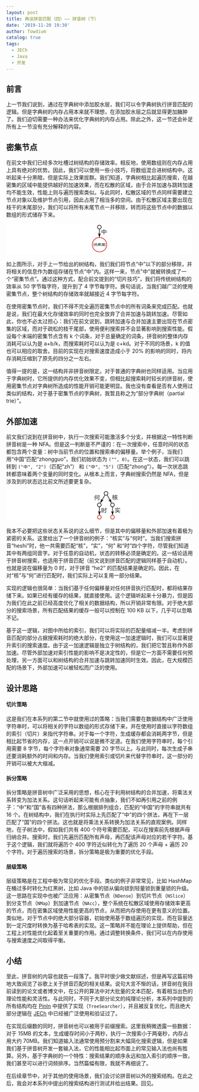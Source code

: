 ```yaml
---
layout: post
title: 再谈拼音匹配（四）—— 拼音树（下）
date: '2019-11-20 19:30'
author: Towdium
catalog: true
tags:
  - JECh
  - Java
  - 开发
---
```


## 前言

上一节我们说到，通过在字典树中添加胶水层，我们可以令字典树执行拼音匹配的逻辑。但是字典树的内存占用本来就不理想，在添加胶水层之后就显得更加臃肿了。我们迫切需要一种办法来优化字典树的内存占用。除此之外，这一节还会补足所有上一节没有充分解释的内容。

## 密集节点

在前文中我们已经多次吐槽过树结构的存储效率。相反地，使用数组则在内存占用上具有绝对的优势。因此，我们可以使用一些小技巧，将数组混合进树结构中。这听起来十分黑暗，但是实际上效果拔群。我们知道，字典树相比起遍历搜索，在越密集的区域中能提供越好的加速效果，而在松散的区域，由于合并加速与跳转加速均不能生效，性能上则与遍历搜索类似。与此同时，松散区域的节点同样需要建立节点对象以及维护节点引用，因此占用了相当多的空间。由于松散区域主要出现在枝干的末尾部分，我们可以将所有末尾节点一并移除，转而将这些节点中的数据以数组的形式储存下来。

![dense][1]

如上图所示，对于上一节给出的树结构，我们我们将节点“中”以下的部分移除，并将相关的信息作为数组存储在节点“中”内。这样一来，节点"中"就被转换成了一个“密集节点”。通过这种方式，配合前文提到的“切片技巧”，我们将传统树结构的效率从 50 字节每字符，提升到了 4 字节每字符。换句话说，当我们越广泛的使用密集节点，整个树结构的存储效率就越接近 4 字节每字符。

在使用密集节点时，我们不得不完全遍历密集节点中的所有词条来完成匹配。也就是说，我们在最大化存储效率的同时也完全放弃了合并加速与跳转加速。尽管如此，你也不必太过担心：我们在前文说到，跳转加速与合并加速主要出现在节点密集的区域，而对于疏松的枝干尾部，使用便利搜索并不会显著影响到搜索性能。假设每个末端的密集节点含有 k 个词条，对于总量确定的词条，拼音树的整体内存消耗可以认为是 a+b/k，而搜索耗时可以认为是 c+kd。对于不同的场景，k 的值也可以相应的取舍。目前的实现在对搜索速度造成小于 20% 的影响的同时，将内存消耗压缩到了原先的四分之一左右。

值得一提的是，这一结构并非拼音树限定。对于普通的字典树也同样适用。当应用于字典树时，它所提供的内存优化效果不变，但相比起搜索耗时较长的拼音树，使用密集节点对字典树所造成的性能开销可能更明显。我也没有查看是否有人使用过类似的结构，对于基于密集节点的字典树，我暂且称之为“部分字典树（partial trie）”。

## 外部加速

前文我们说到在拼音树中，执行一次搜索可能激活多个分支，并根据这一特性判断拼音树是一种 NFA。但是这一判断是不严谨的：在一次搜索中，任意时间的状态都包含两个变量：树中当前节点的位置和搜索串的偏移量。举个例子，当我们用“中国”匹配“zhongguo”，我们初始状态为 `("", 0)`。在这一状态，我们可以跳转到 `("中", "2")`（匹配“zh”） 和 `("中", "5")`（匹配“zhong”）。每一次状态跳转都意味着两个变量的同时变化。从根本上而言，字典树搜索仍然是 NFA，但是涉及到的状态远比前文所述要更复杂。

![accelerator][2]

我本不必要把这些状态关系说的这么细节，但是其中的偏移量和外部加速有着极为紧密的关系。这里给出了一个拼音树的例子：“核实”与“何时”。当我们搜索拼音“heshi”时，他一共需要匹配“核”，“实”，“何” 和“时”四个字符，尽管我们知道其中有两组同音字。对于任意的自动机，状态的转移必须是确定的。这一结论适用于拼音树搜索，也适用于拼音匹配（前文说到拼音匹配的逻辑同样基于自动机）。也就是说在偏移量为 0 时，对于拼音 “he2” 的匹配结果是确定的。因此，在对“核”与“何”进行匹配时，我们实际上可以复用一部分结果。

实现的逻辑也很简单：当我们基于任何偏移量对任何拼音执行匹配时，都将结果存储下来。如果已经有缓存的结果，就直接使用。这个逻辑听起来十分暴力，但是因为我们在此之前已经高度优化了相关的数据结构，所以开销非常有限。对于绝大部分的搜索场景，所有匹配结果的缓存一般可以控制在 100 KB 以下，几乎可以忽略不记。

基于这一逻辑，对图中所给的索引，我们可以将实际的匹配量缩减一半。考虑到拼音匹配的部分占据搜索耗时的绝大部分，在使用这一加速逻辑时，我们可以显著提升索引的搜索速度。由于这一加速逻辑是独立于树结构的，我们把它暂且称作外部加速。尽管外部加速对索引性能的影响不是决定性的，但是它一方面不需要任何预处理，另一方面可以和树结构的合并加速与跳转加速同时生效。因此，在大规模匹配的场景下，外部加速可以被轻松而广泛的使用。

## 设计思路

#### 切片策略

这是我们在本系列的第二节中就使用过的策略：当我们需要在数据结构中广泛使用字符串时，可以将相关的字符以数组的形式存储下来，并在使用时直接以字符数组的索引（切片）来指代字符串。对于每一个字符，生成缓存都会消耗两字节，但是相比起节省的内存，这一点开销可以说是微不足道。在我们使用字符串时，每个引用需要 8 字节，每个字符串对象通常需要 20 字节以上。与此同时，每次生成子串还要消耗额外的时间和内存。当我们使用索引或切片来代替字符串时，这一部分的开销可以被大大缩减。

#### 拆分策略

拆分策略是拼音树中广泛采用的思想，核心在于利用树结构的合并加速，将乘法关系转变为加法关系。这句话听起来可能有点抽象，我们不如再引用之前的例子：“中”和“国”各有四种拼法，那么根据排列组合，匹配的“中国”的字符串就共有 16 个。在树结构中，我们在执行时实际上先匹配了“中”的四个拼法，再在下一层匹配了“国”的四个拼法。这也就是将乘法关系转换为加法关系的直观案例。同样地，在子树法中，假如我们共有 400 个符号需要匹配，可以在搜索前先根据声母归纳合并。搜索时，我们先遍历匹配所有声母，再匹配该声母对应的若干字符。基于这个逻辑，我们就将遍历个 400 字符近似转化为了遍历 20 个声母 + 遍历 20 个字符。对于遍历搜索的场景，拆分策略是极为重要的优化手段。

#### 层级策略

层级策略是在工程中极为常见的优化手段。类似的例子非常常见，比如 HashMap 在桶过多时转化为红黑树，比如 Java 中的锁从偏向锁到轻量锁到重量锁的升级。这一思路在实现中也被广泛应用：从密集节点（`NDense`）到切片节点（`NSlice`）到分支节点（`NMap`）到加速节点（`NAcc`），整个系统在松散区域使用存储效率更高的节点，而在密集区域使用性能更高的节点，从而把内存使用在更有意义的位置。类似地，对于节点中的绝大部分容器，初始使用基于数组遍历的实现，而在容量达到一定尺度时转换为基于哈希表的实现。这一策略并不能在理论上提供帮助，但在工程上对性能优化起着至关重要的作用。通过调整转换条件，我们可以在内存使用与搜索速度之间取得平衡。

## 小结

至此，拼音树的内容也就告一段落了。我平时很少做文献综述，但是再写这篇前特地大致阅览了谷歌上关于拼音匹配的相关结果。说句大言不惭的话，拼音树在我目前读到的论文或者博文中，在公开的算法中对大批量的文本匹配，有着相当出色的理论性能和灵活性。与此同时，不同于大部分论文的纯理论分析，本系列中提到的所有结构均在 [PinIn][3] 中提供了实现（`TreeSearcher`），并且被反复优化，而且绝大部分逻辑在 [JECh][4] 中已经被广泛使用和验证过了。

在实现后缀数的同时，拼音树也可以被用于前缀搜索。这里我稍微透露一些数据：对于 15MB 的文本，生成缓存时间小于两秒，执行一次搜索小于两毫秒，内存占用大约 70MB。我们知道输入法通常使用预分割来大幅简化搜索逻辑，但是如果我们基于拼音树开发一套输入法，它的性能相比起市面上的常见输入法也尚有胜算。另外，基于字典树的一个特性：搜索结果的顺序永远和加入索引的顺序一致，我们甚至可以进行词频排序。当然篇幅有限，我就不再细说了。

在后续章节中，对于其他的使用场景，我们会讨论拼音树以外的搜索结构。在此之后，我会对本系列中提出的搜索结构进行测试并给出结果。回见。

[1]: /img/posts/2019/pinyin-search-again-4_1.png
[2]: /img/posts/2019/pinyin-search-again-4_2.png
[3]: https://github.com/Towdium/PinIn
[4]: https://github.com/Towdium/JustEnoughCharacters